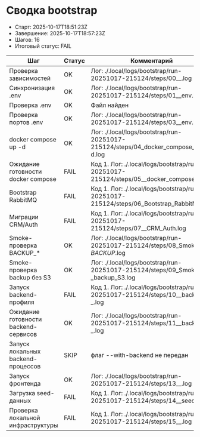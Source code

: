 # Сводка bootstrap

* Старт: 2025-10-17T18:51:23Z
* Завершение: 2025-10-17T18:57:23Z
* Шагов: 16
* Итоговый статус: FAIL

| Шаг | Статус | Комментарий | Лог |
| --- | --- | --- | --- |
| Проверка зависимостей | OK | Лог: ./.local/logs/bootstrap/run-20251017-215124/steps/00__.log | ./.local/logs/bootstrap/run-20251017-215124/steps/00__.log |
| Синхронизация .env | OK | Лог: ./.local/logs/bootstrap/run-20251017-215124/steps/01__env.log | ./.local/logs/bootstrap/run-20251017-215124/steps/01__env.log |
| Проверка .env | OK | Файл найден | — |
| Проверка портов .env | OK | Лог: ./.local/logs/bootstrap/run-20251017-215124/steps/03__env.log | ./.local/logs/bootstrap/run-20251017-215124/steps/03__env.log |
| docker compose up -d | OK | Лог: ./.local/logs/bootstrap/run-20251017-215124/steps/04_docker_compose_up_-d.log | ./.local/logs/bootstrap/run-20251017-215124/steps/04_docker_compose_up_-d.log |
| Ожидание готовности docker compose | FAIL | Код 1. Лог: ./.local/logs/bootstrap/run-20251017-215124/steps/05__docker_compose.log | ./.local/logs/bootstrap/run-20251017-215124/steps/05__docker_compose.log |
| Bootstrap RabbitMQ | FAIL | Код 1. Лог: ./.local/logs/bootstrap/run-20251017-215124/steps/06_Bootstrap_RabbitMQ.log | ./.local/logs/bootstrap/run-20251017-215124/steps/06_Bootstrap_RabbitMQ.log |
| Миграции CRM/Auth | FAIL | Код 1. Лог: ./.local/logs/bootstrap/run-20251017-215124/steps/07__CRM_Auth.log | ./.local/logs/bootstrap/run-20251017-215124/steps/07__CRM_Auth.log |
| Smoke-проверка BACKUP_* | OK | Лог: ./.local/logs/bootstrap/run-20251017-215124/steps/08_Smoke-_BACKUP_.log | ./.local/logs/bootstrap/run-20251017-215124/steps/08_Smoke-_BACKUP_.log |
| Smoke-проверка backup без S3 | OK | Лог: ./.local/logs/bootstrap/run-20251017-215124/steps/09_Smoke-_backup_S3.log | ./.local/logs/bootstrap/run-20251017-215124/steps/09_Smoke-_backup_S3.log |
| Запуск backend-профиля | FAIL | Код 1. Лог: ./.local/logs/bootstrap/run-20251017-215124/steps/10__backend-_.log | ./.local/logs/bootstrap/run-20251017-215124/steps/10__backend-_.log |
| Ожидание готовности backend-сервисов | OK | Лог: ./.local/logs/bootstrap/run-20251017-215124/steps/11__backend-_.log | ./.local/logs/bootstrap/run-20251017-215124/steps/11__backend-_.log |
| Запуск локальных backend-процессов | SKIP | флаг --with-backend не передан | — |
| Запуск фронтенда | OK | Лог: ./.local/logs/bootstrap/run-20251017-215124/steps/13__.log | ./.local/logs/bootstrap/run-20251017-215124/steps/13__.log |
| Загрузка seed-данных | FAIL | Код 1. Лог: ./.local/logs/bootstrap/run-20251017-215124/steps/14__seed-_.log | ./.local/logs/bootstrap/run-20251017-215124/steps/14__seed-_.log |
| Проверка локальной инфраструктуры | FAIL | Код 1. Лог: ./.local/logs/bootstrap/run-20251017-215124/steps/15__.log | ./.local/logs/bootstrap/run-20251017-215124/steps/15__.log |
